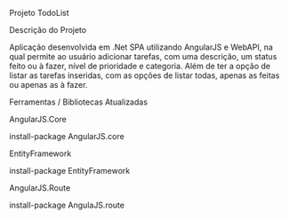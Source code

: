 Projeto TodoList

Descrição do Projeto

Aplicação desenvolvida em .Net SPA utilizando AngularJS e WebAPI, na qual permite ao usuário adicionar tarefas, com uma descrição, um status feito ou à fazer, nível de prioridade e categoria. Além de ter a opção de listar as tarefas inseridas, com as opções de listar todas, apenas as feitas ou apenas as à fazer.

Ferramentas / Bibliotecas Atualizadas

AngularJS.Core

install-package AngularJS.core

EntityFramework

install-package EntityFramework

AngularJS.Route

install-package AngulaJS.route
